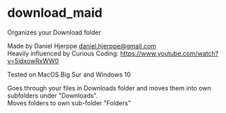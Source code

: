# download_maid
Organizes your Download folder

Made by Daniel Hjerppe daniel.hjerppe@gmail.com <br>
Heavily influenced by Curious Coding: https://www.youtube.com/watch?v=5idxowRxWW0

Tested on MacOS Big Sur and Windows 10

Goes through your files in Downloads folder and moves them into own subfolders under "Downloads".
<br>Moves folders to own sub-folder "Folders"
